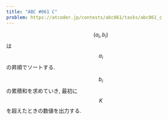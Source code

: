```yaml
---
title: "ABC #061 C"
problem: https://atcoder.jp/contests/abc061/tasks/abc061_c
---
```

$$ (a_i, b_i) $$ は $$ a_i $$ の昇順でソートする.

$$ b_i $$ の累積和を求めていき, 最初に $$ K $$ を超えたときの数値を出力する.
